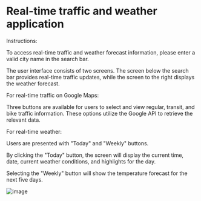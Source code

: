 # Real-time traffic and weather application

Instructions:

To access real-time traffic and weather forecast information, please enter a valid city name in the search bar.

The user interface consists of two screens. The screen below the search bar provides real-time traffic updates, while the screen to the right displays the weather forecast.

For real-time traffic on Google Maps:

Three buttons are available for users to select and view regular, transit, and bike traffic information. These options utilize the Google API to retrieve the relevant data.

For real-time weather:

Users are presented with "Today" and "Weekly" buttons.

By clicking the "Today" button, the screen will display the current time, date, current weather conditions, and highlights for the day.

Selecting the "Weekly" button will show the temperature forecast for the next five days.

![image](https://github.com/SnaraC/Weather-Application/assets/90677197/1bcb6f64-b3e0-4c98-aa4f-fa703e6a8d6b)
